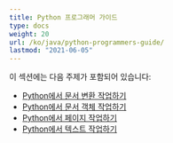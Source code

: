 ```yaml
---
title: Python 프로그래머 가이드
type: docs
weight: 20
url: /ko/java/python-programmers-guide/
lastmod: "2021-06-05"
---
```


이 섹션에는 다음 주제가 포함되어 있습니다:

- [Python에서 문서 변환 작업하기](/pdf/ko/java/working-with-document-conversion-in-python/)
- [Python에서 문서 객체 작업하기](/pdf/ko/java/working-with-document-object-in-python/)
- [Python에서 페이지 작업하기](/pdf/ko/java/working-with-pages-in-python/)
- [Python에서 텍스트 작업하기](/pdf/ko/java/working-with-text-in-python/)